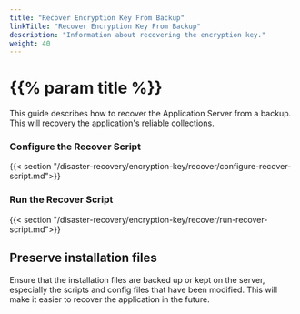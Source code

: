 ```yaml
---
title: "Recover Encryption Key From Backup"
linkTitle: "Recover Encryption Key From Backup"
description: "Information about recovering the encryption key."
weight: 40
---
```


# {{% param title %}}

This guide describes how to recover the Application Server from a backup. This will recovery the application's reliable collections.

### Configure the Recover Script

{{< section "/disaster-recovery/encryption-key/recover/configure-recover-script.md">}}

### Run the Recover Script

{{< section "/disaster-recovery/encryption-key/recover/run-recover-script.md">}}

## Preserve installation files

Ensure that the installation files are backed up or kept on the server, especially the scripts and config files that have been modified. This will make it easier to recover the application in the future.
